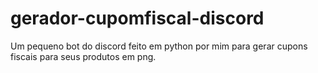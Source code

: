 # gerador-cupomfiscal-discord
Um pequeno bot do discord feito em python por mim para gerar cupons fiscais para seus produtos em png.
